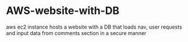 # AWS-website-with-DB
aws ec2 instance hosts a website with a DB that loads nav, user requests and input data from comments section in a secure manner
